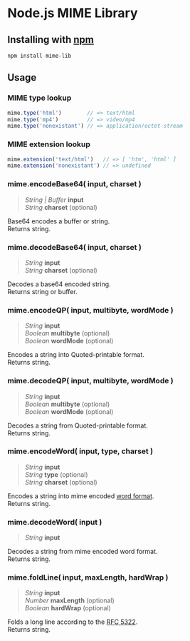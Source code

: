Node.js MIME Library
====================


## Installing with [npm](http://npmjs.org/)

```
npm install mime-lib
```


## Usage


### MIME type lookup

```javascript
mime.type('html')        // => text/html
mime.type('mp4')         // => video/mp4
mime.type('nonexistant') // => application/octet-stream
```


### MIME extension lookup

```javascript
mime.extension('text/html')   // => [ 'htm', 'html' ]
mime.extension('nonexistant') // => undefined
```


### mime.encodeBase64( input, charset )

> *String | Buffer* __input__  
> *String* __charset__ (optional)

Base64 encodes a buffer or string.  
Returns string.


### mime.decodeBase64( input, charset )

> *String* __input__  
> *String* __charset__ (optional)

Decodes a base64 encoded string.  
Returns string or buffer.


### mime.encodeQP( input, multibyte, wordMode )

> *String* __input__  
> *Boolean* __multibyte__ (optional)  
> *Boolean* __wordMode__ (optional)

Encodes a string into Quoted-printable format.  
Returns string.


### mime.decodeQP( input, multibyte, wordMode )

> *String* __input__  
> *Boolean* __multibyte__ (optional)  
> *Boolean* __wordMode__ (optional)

Decodes a string from Quoted-printable format.  
Returns string.


### mime.encodeWord( input, type, charset )

> *String* __input__  
> *String* __type__ (optional)  
> *String* __charset__ (optional)

Encodes a string into mime encoded 
[word format](http://en.wikipedia.org/wiki/MIME#Encoded-Word).  
Returns string.


### mime.decodeWord( input )

> *String* __input__

Decodes a string from mime encoded word format.  
Returns string.


### mime.foldLine( input, maxLength, hardWrap )

> *String* __input__  
> *Number* __maxLength__ (optional)  
> *Boolean* __hardWrap__ (optional)

Folds a long line according to the 
[RFC 5322](http://tools.ietf.org/html/rfc5322#section-2.1.1).  
Returns string.

